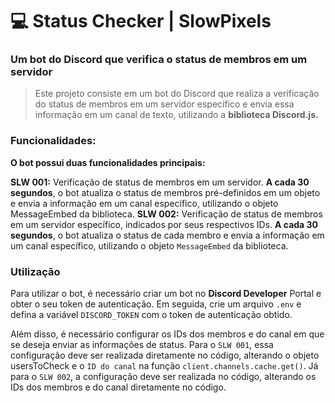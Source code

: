 # 💻 Status Checker | SlowPixels

<h3 align="left">Um bot do Discord que verifica o status de membros em um servidor </h3>


> Este projeto consiste em um bot do Discord que realiza a verificação do status de membros em um servidor específico e envia essa informação em um canal de texto, utilizando a **biblioteca Discord.js.**

<h3 align="left"> Funcionalidades: </h3>

**O bot possui duas funcionalidades principais:**

**SLW 001:** Verificação de status de membros em um servidor. **A cada 30 segundos**, o bot atualiza o status de membros pré-definidos em um objeto e envia a informação em um canal específico, utilizando o objeto MessageEmbed da biblioteca.
**SLW 002:** Verificação de status de membros em um servidor específico, indicados por seus respectivos IDs. **A cada 30 segundos**, o bot atualiza o status de cada membro e envia a informação em um canal específico, utilizando o objeto `MessageEmbed` da biblioteca.
  
<h3 align="left">Utilização </h3>

Para utilizar o bot, é necessário criar um bot no **Discord Developer** Portal e obter o seu token de autenticação. Em seguida, crie um arquivo `.env` e defina a variável `DISCORD_TOKEN` com o token de autenticação obtido.

Além disso, é necessário configurar os IDs dos membros e do canal em que se deseja enviar as informações de status. Para o `SLW 001`, essa configuração deve ser realizada diretamente no código, alterando o objeto usersToCheck e o `ID do canal` na função `client.channels.cache.get()`. Já para o `SLW 002`, a configuração deve ser realizada no código, alterando os IDs dos membros e do canal diretamente no código.
